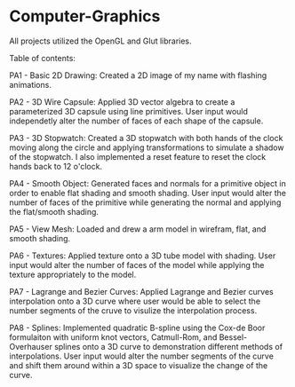 # Computer-Graphics
All projects utilized the OpenGL and Glut libraries. 

Table of contents:

PA1 - Basic 2D Drawing: 
Created a 2D image of my name with flashing animations.

PA2 - 3D Wire Capsule: 
Applied 3D vector algebra to create a parameterized 3D capsule using line primitives. User input would independetly alter the number of faces of each shape of the capsule.

PA3 - 3D Stopwatch:
Created a 3D stopwatch with both hands of the clock moving along the circle and applying transformations to simulate a shadow of the stopwatch. I also implemented a reset feature to reset the clock hands back to 12 o'clock.

PA4 - Smooth Object:
Generated faces and normals for a primitive object in order to enable flat shading and smooth shading. User input would alter the number of faces of the primitive while generating the normal and applying the flat/smooth shading.

PA5 - View Mesh:
Loaded and drew a arm model in wirefram, flat, and smooth shading.

PA6 - Textures:
Applied texture onto a 3D tube model with shading. User input would alter the number of faces of the model while applying the texture appropriately to the model.

PA7 - Lagrange and Bezier Curves:
Applied Lagrange and Bezier curves interpolation onto a 3D curve where user would be able to select the number segments of the cruve to visulize the interpolation process.

PA8 - Splines:
Implemented quadratic B-spline using the Cox-de Boor formulaiton with uniform knot vectors, Catmull-Rom, and Bessel-Overhauser splines onto a 3D curve to demonstration different methods of interpolations. User input would alter the number segments of the curve and shift them around within a 3D space to visualize the change of the curve.
